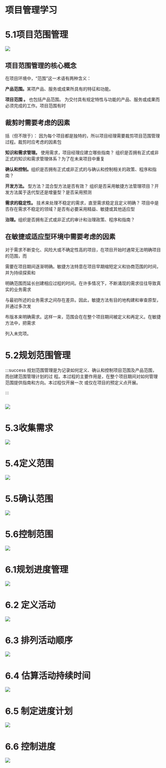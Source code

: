 # 项目管理学习
# **<font style="color:rgb(35,31,32);">5.1项目范围管理</font>**
![](../images/1713766539915-bd4f9b2d-f7e0-4a4e-b0e9-8b3a45745e5e.png)

## **<font style="color:rgb(35,31,32);">项目范围管理的核心概念 </font>**
<font style="color:rgb(35,31,32);">在项目环境中，“范围”这一术语有两种含义： </font>

<font style="color:rgb(35,31,32);"></font>**<font style="color:rgb(35,31,32);">产品范围。</font>**<font style="color:rgb(35,31,32);">某项产品、服务或成果所具有的特征和功能。 </font>

**<font style="color:rgb(35,31,32);">项目范围 。 </font>**<font style="color:rgb(35,31,32);">也包括产品范围。 为交付具有规定特性与功能的产品、服务或成果而必须完成的工作。项目范围有时</font>

## **<font style="color:rgb(35,31,32);">裁剪时需要考虑的因素 </font>**
<font style="color:rgb(35,31,32);">括（但不限于）： 因为每个项目都是独特的，所以项目经理需要裁剪项目范围管理过程。裁剪时应考虑的因素包 </font>

<font style="color:rgb(35,31,32);"></font>**<font style="color:rgb(35,31,32);">知识和需求管理。 </font>**<font style="color:rgb(35,31,32);">使用需求，项目经理应建立哪些指南？ 组织是否拥有正式或非正式的知识和需求管理体系？为了在未来项目中重复 </font>

<font style="color:rgb(35,31,32);"></font>**<font style="color:rgb(35,31,32);">确认和控制。</font>**<font style="color:rgb(35,31,32);">组织是否拥有正式或非正式的与确认和控制相关的政策、程序和指南？ </font>

<font style="color:rgb(35,31,32);"></font>**<font style="color:rgb(35,31,32);">开发方法。 </font>**<font style="color:rgb(35,31,32);">型方法？混合型方法是否有效？ 组织是否采用敏捷方法管理项目？开发方法属于迭代型还是增量型？是否采用预测 </font>

<font style="color:rgb(35,31,32);"></font>**<font style="color:rgb(35,31,32);">需求的稳定性。 </font>**<font style="color:rgb(35,31,32);">技术来处理不稳定的需求，直至需求稳定且定义明确？ 项目中是否存在需求不稳定的领域？是否有必要采用精益、敏捷或其他适应型 </font>

**<font style="color:rgb(35,31,32);">治理。</font>**<font style="color:rgb(35,31,32);">组织是否拥有正式或非正式的审计和治理政策、程序和指南？</font>

## **<font style="color:rgb(35,31,32);">在敏捷或适应型环境中需要考虑的因素 </font>**
<font style="color:rgb(35,31,32);">对于需求不断变化、风险大或不确定性高的项目，在项目开始时通常无法明确项目的范围，而 </font>

<font style="color:rgb(35,31,32);">需要在项目期间逐渐明确。敏捷方法特意在项目早期缩短定义和协商范围的时间，并为持续探索和 </font>

<font style="color:rgb(35,31,32);">明确范围而延长创建相应过程的时间。在许多情况下，不断涌现的需求往往导致真实的业务需求 </font>

<font style="color:rgb(35,31,32);">与最初所述的业务需求之间存在差异。因此，敏捷方法有目的地构建和审查原型，并通过多次发 </font>

<font style="color:rgb(35,31,32);">布版本来明确需求。这样一来，范围会在在整个项目期间被定义和再定义。在敏捷方法中，把需求 </font>

<font style="color:rgb(35,31,32);">列入未完项。</font>

# **<font style="color:rgb(35,31,32);">5.2规划范围管理 </font>**
:::success
<font style="color:rgb(35,31,32);">规划范围管理是为记录如何定义、确认和控制项目范围及产品范围，而创建范围管理计划的过 程。本过程的主要作用是，在整个项目期间对如何管理范围提供指南和方向。本过程仅开展一次 或仅在项目的预定义点开展。</font>

:::



## ![](../images/1713766580478-4090f26a-15e7-4cf3-b0c7-ad22d992c027.png)
# **<font style="color:rgb(35,31,32);">5.3收集需求</font>**
![](../images/1713766622116-c718cd6d-cfe1-4d0e-906e-54f4f9aae10a.png)

# **<font style="color:rgb(35,31,32);">5.4定义范围</font>**
![](../images/1713766657675-7903e31c-6e5b-4d7b-87ee-383d80893a31.png)

# **<font style="color:rgb(35,31,32);">5.5确认范围</font>**


![](../images/1713766675887-52b355be-f9cf-4789-8261-c944273edc34.png)

# **<font style="color:rgb(35,31,32);">5.6控制范围</font>**
![](../images/1713766692463-2469c555-a1f2-4c92-972f-115272d7ffe1.png)

# **<font style="color:rgb(35,31,32);">6.1规划进度管理</font>**
![](../images/1713766804436-d794f043-3e6c-46a4-a3cb-649ef55f46e5.png)

# **<font style="color:rgb(35,31,32);">6.2 定义活动</font>**
![](../images/1713766826858-40932de4-8498-49b8-b88d-3fcc8cdadeb0.png)



# **<font style="color:rgb(35,31,32);">6.3 排列活动顺序</font>**
![](../images/1713766849266-8d41f712-2686-4185-b0cc-a5bbb508cf6c.png)

# **<font style="color:rgb(35,31,32);">6.4 估算活动持续时间</font>**
![](../images/1713766868906-1ac14906-aec4-45e5-8338-93cc889bee95.png)

# **<font style="color:rgb(35,31,32);">6.5 制定进度计划</font>**
![](../images/1713766883029-c73d8f37-2d1e-4ee5-9bfa-db52db8eca36.png)

# **<font style="color:rgb(35,31,32);">6.6 控制进度</font>**
![](../images/1713766906457-ddec960e-dbb0-4cc7-9dd6-d4840f1456fe.png)

